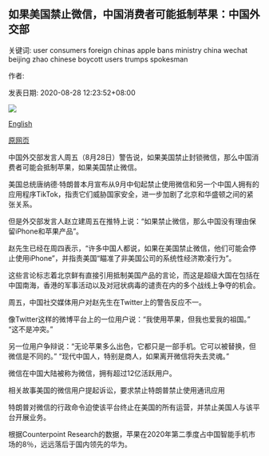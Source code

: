 ## 如果美国禁止微信，中国消费者可能抵制苹果：中国外交部

关键词: user consumers foreign chinas apple bans ministry china wechat beijing zhao chinese boycott users trumps spokesman

作者: 

发表日期: 2020-08-28 12:23:52+08:00

![](https://www.straitstimes.com/sites/default/files/styles/x_large/public/articles/2020/08/28/nz_apple_280897.jpg?itok=JAokHvly)

[English](Chinese%20consumers%20could%20boycott%20Apple%20if%20US%20bans%20WeChat%3A%20China%27s%20Foreign%20Ministry.md)

[原网页](https://www.straitstimes.com/asia/east-asia/chinese-consumers-could-boycott-apple-if-us-bans-wechat-china-fm)

中国外交部发言人周五（8月28日）警告说，如果美国禁止封锁微信，那么中国消费者可能会抵制苹果，如果美国禁止微信。

美国总统唐纳德·特朗普本月宣布从9月中旬起禁止使用微信和另一个中国人拥有的应用程序TikTok，指责它们威胁国家安全，进一步加剧了北京和华盛顿之间的紧张关系。

但是外交部发言人赵立建周五在推特上说：“如果禁止微信，那么中国没有理由保留iPhone和苹果产品”。

赵先生已经在周四表示，“许多中国人都说，如果在美国禁止微信，他们可能会停止使用iPhone”，并指责美国“瞄准了非美国公司的系统性经济欺凌行为”。

这些言论标志着北京鲜有直接引用抵制美国产品的言论，而这是超级大国在包括在中国南海，香港的军事活动以及对冠状病毒的谴责在内的多个战线上争夺的机会。

周五，中国社交媒体用户对赵先生在Twitter上的警告反应不一。

像Twitter这样的微博平台上的一位用户说：“我使用苹果，但我也爱我的祖国。” “这不是冲突。”

另一位用户争辩说：“无论苹果多么出色，它都只是一部手机。它可以被替换，但微信是不同的。” “现代中国人，特别是商人，如果离开微信将失去灵魂。”

微信在中国大陆被称为微信，拥有超过12亿活跃用户。

相关故事美国的微信用户提起诉讼，要求禁止特朗普禁止使用通讯应用

特朗普对微信的行政命令迫使该平台终止在美国的所有运营，并禁止美国人与该平台开展业务。

根据Counterpoint Research的数据，苹果在2020年第二季度占中国智能手机市场的8％，远远落后于国内领先的华为。